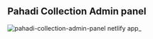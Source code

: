 ## Pahadi Collection Admin panel

![pahadi-collection-admin-panel netlify app_](https://github.com/user-attachments/assets/77afdc1d-fe23-4753-ab07-96d18c3556b5)
